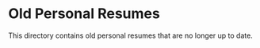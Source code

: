 # Old Personal Resumes

This directory contains old personal resumes that are no longer up to date.
